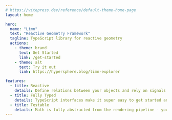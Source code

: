 ```yaml
---
# https://vitepress.dev/reference/default-theme-home-page
layout: home

hero:
  name: "Limn"
  text: "Reactive Geometry Framework"
  tagline: TypeScript library for reactive geometry
  actions:
    - theme: brand
      text: Get Started
      link: /get-started
    - theme: alt
      text: Try it out
      link: https://hypersphere.blog/limn-explorer

features:
  - title: Reactive
    details: Define relations between your objects and rely on signals to handle changes!
  - title: Fully Typed
    details: TypeScript interfaces make it super easy to get started and provide configuration
  - title: Testable
    details: Math is fully abstracted from the rendering pipeline - you can test your objects easily
---
```

